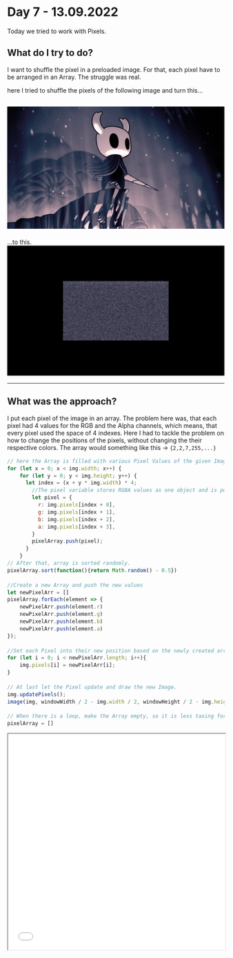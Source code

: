 # **Day 7 - 13.09.2022**
Today we tried to work with Pixels. 

## What do I try to do? 

I want to shuffle the pixel in a preloaded image. For that, each pixel have to be arranged in an Array. The struggle was real.

here I tried to shuffle the pixels of the following image and turn this...

![Hollow_knight](01/Images/hollow-knight_6018152.png 'Hollow Knight')
---
 
...to this.
![Noise](01/Images/download.png 'Hollow knight noise')

---
## What was the approach?
I put each pixel of the image in an array. The problem here was, that each pixel had 4 values for the RGB and the Alpha channels, which means, that every pixel used the space of 4 indexes. Here I had to tackle the problem on how to change the positions of the pixels, without changing the their respective colors. The array would something like this -> `{2,2,7,255,...}`

```javascript
// here the Array is filled with various Pixel Values of the given Image.
for (let x = 0; x < img.width; x++) {
    for (let y = 0; y < img.height; y++) {
      let index = (x + y * img.width) * 4;
        //The pixel variable stores RGBA values as one object and is pushed onto the array.
        let pixel = {
          r: img.pixels[index + 0],
          g: img.pixels[index + 1],
          b: img.pixels[index + 2],
          a: img.pixels[index + 3],
        }
        pixelArray.push(pixel);
      }
    }
// After that, array is sorted randomly.
pixelArray.sort(function(){return Math.random() - 0.5})

//Create a new Array and push the new values
let newPixelArr = []
pixelArray.forEach(element => {
    newPixelArr.push(element.r)
    newPixelArr.push(element.g)
    newPixelArr.push(element.b)
    newPixelArr.push(element.a)
});

//Set each Pixel into their new position based on the newly created array.
for (let i = 0; i < newPixelArr.length; i++){
    img.pixels[i] = newPixelArr[i];
}

// At last let the Pixel update and draw the new Image.
img.updatePixels();
image(img, windowWidth / 2 - img.width / 2, windowHeight / 2 - img.height / 2)

// When there is a loop, make the Array empty, so it is less taxing for the memory.
pixelArray = []

```
<iframe src="01/index.html" width="100%" height="500px"></iframe>